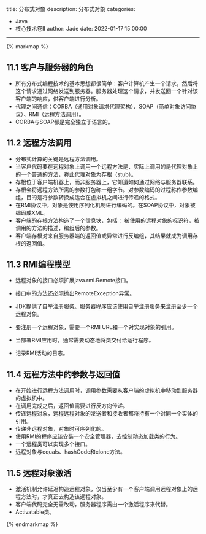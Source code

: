 title: 分布式对象
description: 分布式对象
categories: 
  - Java
  - 核心技术卷Ⅱ
author: Jade
date: 2022-01-17 15:00:00
---

{% markmap %}

## 11.1 客户与服务器的角色
- 所有分布式编程技术的基本思想都很简单：客户计算机产生一个请求，然后将这个请求通过网络发送到服务器。服务器处理这个请求，并发送回一个针对该客户端的响应，供客户端进行分析。
- 代理之间通信：CORBA（通用对象请求代理架构）、SOAP（简单对象访问协议）、RMI（远程方法调用）。
- CORBA与SOAP都是完全独立于语言的。

## 11.2 远程方法调用
- 分布式计算的关键是远程方法调用。
- 当客户代码要在远程对象上调用一个远程方法是，实际上调用的是代理对象上的一个普通的方法，称此代理对象为存根（stub）。
- 存根位于客户端机器上，而非服务器上，它知道如何通过网络与服务器联系。
- 存根会将远程方法所需的参数打包称一组字节。对参数编码的过程称作参数编组，目的是将参数转换成适合在虚拟机之间进行传递的格式。
- 在RMI协议中，对象是使用序列化机制进行编码的。在SOAP协议中，对象被编码成XML。
- 客户端的存根方法构造了一个信息块，包括： 被使用的远程对象的标识符，被调用的方法的描述，编组后的参数。
- 客户端存根对来自服务器端的返回值或异常进行反编组，其结果就成为调用存根的返回值。

## 11.3 RMI编程模型
- 远程对象的接口必须扩展java.rmi.Remote接口。
- 接口中的方法还必须抛出RemoteException异常。

- JDK提供了自举注册服务。服务器程序应该使用自举注册服务来注册至少一个远程对象。
- 要注册一个远程对象，需要一个RMI URL和一个对实现对象的引用。

- 当部署RMI应用时，通常需要动态地将类交付给运行程序。
- 记录RMI活动的日志。

## 11.4 远程方法中的参数与返回值
- 在开始进行远程方法调用时，调用参数需要从客户端的虚拟机中移动到服务器的虚拟机中。
- 在调用完成之后，返回值需要进行反方向传递。
- 传递远程对象，远程远程对象的发送者和接收者都将持有一个对同一个实体的引用。
- 传递非远程对象，对象时可序列化的。
- 使用RMI的程序应该安装一个安全管理器，去控制动态加载类的行为。
- 一个远程类可以实现多个接口。
- 远程对象与equals、hashCode和clone方法。

## 11.5 远程对象激活
- 激活机制允许延迟构造远程对象，仅当至少有一个客户端调用远程对象上的远程方法时，才真正去构造该远程对象。
- 客户端代码完全无需改动，服务器程序需由一个激活程序来代替。
- Activatable类。

{% endmarkmap %}

